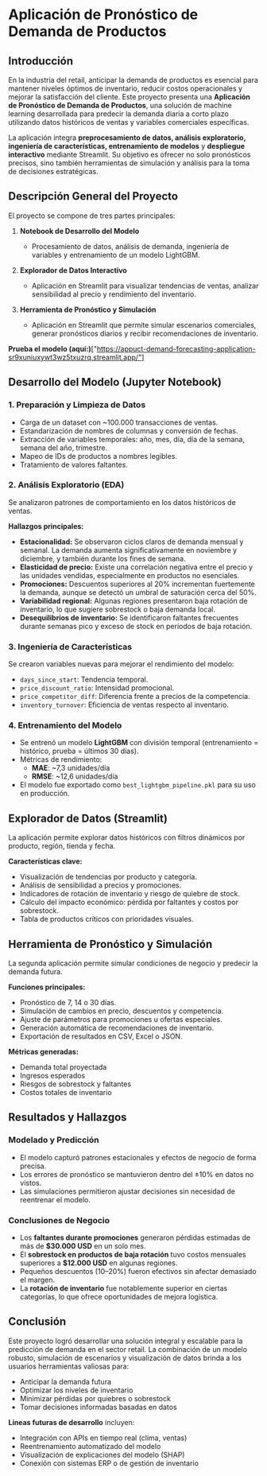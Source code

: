 # Aplicación de Pronóstico de Demanda de Productos

## Introducción

En la industria del retail, anticipar la demanda de productos es esencial para mantener niveles óptimos de inventario, reducir costos operacionales y mejorar la satisfacción del cliente. Este proyecto presenta una **Aplicación de Pronóstico de Demanda de Productos**, una solución de machine learning desarrollada para predecir la demanda diaria a corto plazo utilizando datos históricos de ventas y variables comerciales específicas.

La aplicación integra **preprocesamiento de datos, análisis exploratorio, ingeniería de características, entrenamiento de modelos** y **despliegue interactivo** mediante Streamlit. Su objetivo es ofrecer no solo pronósticos precisos, sino también herramientas de simulación y análisis para la toma de decisiones estratégicas.

## Descripción General del Proyecto

El proyecto se compone de tres partes principales:

1. **Notebook de Desarrollo del Modelo**  
   - Procesamiento de datos, análisis de demanda, ingeniería de variables y entrenamiento de un modelo LightGBM.

2. **Explorador de Datos Interactivo**
   - Aplicación en Streamlit para visualizar tendencias de ventas, analizar sensibilidad al precio y rendimiento del inventario.

3. **Herramienta de Pronóstico y Simulación**
   - Aplicación en Streamlit que permite simular escenarios comerciales, generar pronósticos diarios y recibir recomendaciones de inventario.
  
**Prueba el modelo (aquí:)**["https://appuct-demand-forecasting-application-sr9xuniuxywt3wz5txuzrq.streamlit.app/"]

## Desarrollo del Modelo (Jupyter Notebook)

### 1. Preparación y Limpieza de Datos

- Carga de un dataset con ~100.000 transacciones de ventas.
- Estandarización de nombres de columnas y conversión de fechas.
- Extracción de variables temporales: año, mes, día, día de la semana, semana del año, trimestre.
- Mapeo de IDs de productos a nombres legibles.
- Tratamiento de valores faltantes.

### 2. Análisis Exploratorio (EDA)

Se analizaron patrones de comportamiento en los datos históricos de ventas.

**Hallazgos principales:**

- **Estacionalidad:** Se observaron ciclos claros de demanda mensual y semanal. La demanda aumenta significativamente en noviembre y diciembre, y también durante los fines de semana.
- **Elasticidad de precio:** Existe una correlación negativa entre el precio y las unidades vendidas, especialmente en productos no esenciales.
- **Promociones:** Descuentos superiores al 20% incrementan fuertemente la demanda, aunque se detectó un umbral de saturación cerca del 50%.
- **Variabilidad regional:** Algunas regiones presentaron baja rotación de inventario, lo que sugiere sobrestock o baja demanda local.
- **Desequilibrios de inventario:** Se identificaron faltantes frecuentes durante semanas pico y exceso de stock en períodos de baja rotación.

### 3. Ingeniería de Características

Se crearon variables nuevas para mejorar el rendimiento del modelo:

- `days_since_start`: Tendencia temporal.
- `price_discount_ratio`: Intensidad promocional.
- `price_competitor_diff`: Diferencia frente a precios de la competencia.
- `inventory_turnover`: Eficiencia de ventas respecto al inventario.

### 4. Entrenamiento del Modelo

- Se entrenó un modelo **LightGBM** con división temporal (entrenamiento = histórico, prueba = últimos 30 días).
- Métricas de rendimiento:
  - **MAE**: ~7,3 unidades/día
  - **RMSE**: ~12,6 unidades/día
- El modelo fue exportado como `best_lightgbm_pipeline.pkl` para su uso en producción.

## Explorador de Datos (Streamlit)

La aplicación permite explorar datos históricos con filtros dinámicos por producto, región, tienda y fecha.

**Características clave:**

- Visualización de tendencias por producto y categoría.
- Análisis de sensibilidad a precios y promociones.
- Indicadores de rotación de inventario y riesgo de quiebre de stock.
- Cálculo del impacto económico: pérdida por faltantes y costos por sobrestock.
- Tabla de productos críticos con prioridades visuales.

## Herramienta de Pronóstico y Simulación

La segunda aplicación permite simular condiciones de negocio y predecir la demanda futura.

**Funciones principales:**

- Pronóstico de 7, 14 o 30 días.
- Simulación de cambios en precio, descuentos y competencia.
- Ajuste de parámetros para promociones u ofertas especiales.
- Generación automática de recomendaciones de inventario.
- Exportación de resultados en CSV, Excel o JSON.

**Métricas generadas:**

- Demanda total proyectada
- Ingresos esperados
- Riesgos de sobrestock y faltantes
- Costos totales de inventario

## Resultados y Hallazgos

### Modelado y Predicción

- El modelo capturó patrones estacionales y efectos de negocio de forma precisa.
- Los errores de pronóstico se mantuvieron dentro del ±10% en datos no vistos.
- Las simulaciones permitieron ajustar decisiones sin necesidad de reentrenar el modelo.

### Conclusiones de Negocio

- Los **faltantes durante promociones** generaron pérdidas estimadas de más de **$30.000 USD** en un solo mes.
- El **sobrestock en productos de baja rotación** tuvo costos mensuales superiores a **$12.000 USD** en algunas regiones.
- Pequeños descuentos (10–20%) fueron efectivos sin afectar demasiado el margen.
- La **rotación de inventario** fue notablemente superior en ciertas categorías, lo que ofrece oportunidades de mejora logística.

## Conclusión

Este proyecto logró desarrollar una solución integral y escalable para la predicción de demanda en el sector retail. La combinación de un modelo robusto, simulación de escenarios y visualización de datos brinda a los usuarios herramientas valiosas para:

- Anticipar la demanda futura
- Optimizar los niveles de inventario
- Minimizar pérdidas por quiebres o sobrestock
- Tomar decisiones informadas basadas en datos

**Líneas futuras de desarrollo** incluyen:

- Integración con APIs en tiempo real (clima, ventas)
- Reentrenamiento automatizado del modelo
- Visualización de explicaciones del modelo (SHAP)
- Conexión con sistemas ERP o de gestión de inventario
